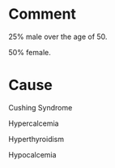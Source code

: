 # Comment

25% male over the age of 50.

50% female.

# Cause

Cushing Syndrome

Hypercalcemia

Hyperthyroidism

Hypocalcemia
